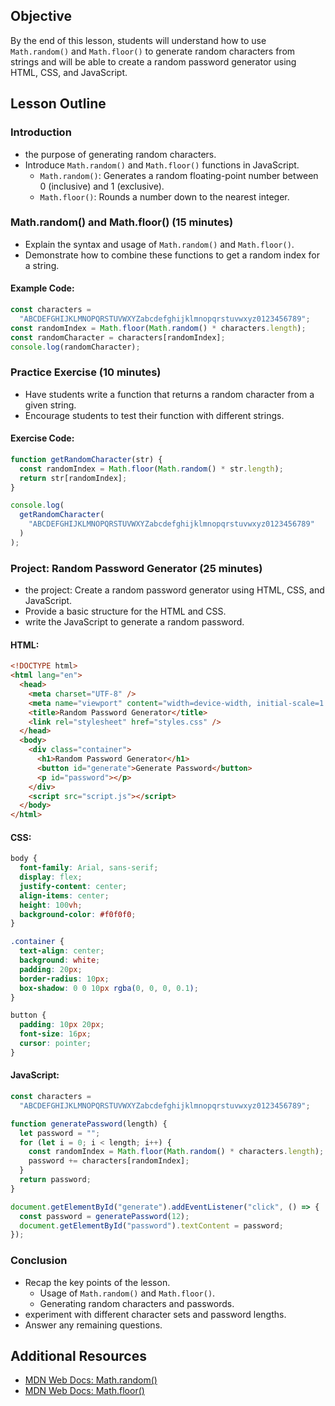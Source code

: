 ## Objective

By the end of this lesson, students will understand how to use `Math.random()` and `Math.floor()` to generate random characters from strings and will be able to create a random password generator using HTML, CSS, and JavaScript.

## Lesson Outline

### Introduction

- the purpose of generating random characters.
- Introduce `Math.random()` and `Math.floor()` functions in JavaScript.
  - `Math.random()`: Generates a random floating-point number between 0 (inclusive) and 1 (exclusive).
  - `Math.floor()`: Rounds a number down to the nearest integer.

### Math.random() and Math.floor() (15 minutes)

- Explain the syntax and usage of `Math.random()` and `Math.floor()`.
- Demonstrate how to combine these functions to get a random index for a string.

#### Example Code:

```javascript
const characters =
  "ABCDEFGHIJKLMNOPQRSTUVWXYZabcdefghijklmnopqrstuvwxyz0123456789";
const randomIndex = Math.floor(Math.random() * characters.length);
const randomCharacter = characters[randomIndex];
console.log(randomCharacter);
```

### Practice Exercise (10 minutes)

- Have students write a function that returns a random character from a given string.
- Encourage students to test their function with different strings.

#### Exercise Code:

```javascript
function getRandomCharacter(str) {
  const randomIndex = Math.floor(Math.random() * str.length);
  return str[randomIndex];
}

console.log(
  getRandomCharacter(
    "ABCDEFGHIJKLMNOPQRSTUVWXYZabcdefghijklmnopqrstuvwxyz0123456789"
  )
);
```

### Project: Random Password Generator (25 minutes)

- the project: Create a random password generator using HTML, CSS, and JavaScript.
- Provide a basic structure for the HTML and CSS.
- write the JavaScript to generate a random password.

#### HTML:

```html
<!DOCTYPE html>
<html lang="en">
  <head>
    <meta charset="UTF-8" />
    <meta name="viewport" content="width=device-width, initial-scale=1.0" />
    <title>Random Password Generator</title>
    <link rel="stylesheet" href="styles.css" />
  </head>
  <body>
    <div class="container">
      <h1>Random Password Generator</h1>
      <button id="generate">Generate Password</button>
      <p id="password"></p>
    </div>
    <script src="script.js"></script>
  </body>
</html>
```

#### CSS:

```css
body {
  font-family: Arial, sans-serif;
  display: flex;
  justify-content: center;
  align-items: center;
  height: 100vh;
  background-color: #f0f0f0;
}

.container {
  text-align: center;
  background: white;
  padding: 20px;
  border-radius: 10px;
  box-shadow: 0 0 10px rgba(0, 0, 0, 0.1);
}

button {
  padding: 10px 20px;
  font-size: 16px;
  cursor: pointer;
}
```

#### JavaScript:

```javascript
const characters =
  "ABCDEFGHIJKLMNOPQRSTUVWXYZabcdefghijklmnopqrstuvwxyz0123456789";

function generatePassword(length) {
  let password = "";
  for (let i = 0; i < length; i++) {
    const randomIndex = Math.floor(Math.random() * characters.length);
    password += characters[randomIndex];
  }
  return password;
}

document.getElementById("generate").addEventListener("click", () => {
  const password = generatePassword(12);
  document.getElementById("password").textContent = password;
});
```

### Conclusion

- Recap the key points of the lesson.
  - Usage of `Math.random()` and `Math.floor()`.
  - Generating random characters and passwords.
- experiment with different character sets and password lengths.
- Answer any remaining questions.

## Additional Resources

- [MDN Web Docs: Math.random()](https://developer.mozilla.org/en-US/docs/Web/JavaScript/Reference/Global_Objects/Math/random)
- [MDN Web Docs: Math.floor()](https://developer.mozilla.org/en-US/docs/Web/JavaScript/Reference/Global_Objects/Math/floor)
